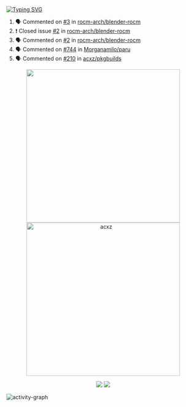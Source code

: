 [![Typing SVG](https://readme-typing-svg.herokuapp.com?size=16&color=AFFFA3&multiline=true&height=75&lines=contributing+to+robotics%2Faerospace%2Fml%2Fgpu+software;packaging+it+for+archlinux;ricer)](https://git.io/typing-svg)

<!--START_SECTION:activity-->
1. 🗣 Commented on [#3](https://github.com/rocm-arch/blender-rocm/issues/3) in [rocm-arch/blender-rocm](https://github.com/rocm-arch/blender-rocm)
2. ❗️ Closed issue [#2](https://github.com/rocm-arch/blender-rocm/issues/2) in [rocm-arch/blender-rocm](https://github.com/rocm-arch/blender-rocm)
3. 🗣 Commented on [#2](https://github.com/rocm-arch/blender-rocm/issues/2) in [rocm-arch/blender-rocm](https://github.com/rocm-arch/blender-rocm)
4. 🗣 Commented on [#744](https://github.com/Morganamilo/paru/issues/744) in [Morganamilo/paru](https://github.com/Morganamilo/paru)
5. 🗣 Commented on [#210](https://github.com/acxz/pkgbuilds/issues/210) in [acxz/pkgbuilds](https://github.com/acxz/pkgbuilds)
<!--END_SECTION:activity-->

<p align="center">
  <img width="400em" src=https://github-readme-stats.vercel.app/api?username=acxz&include_all_commits=true&show_icons=true />
  <img width="400em" src="https://github-readme-streak-stats.herokuapp.com/?user=acxz&" alt="acxz" />
</p>

<p align="center">
  <img src=https://github-readme-stats.vercel.app/api/top-langs/?username=acxz&layout=compact />
  <img src=https://github-profile-trophy.vercel.app/?username=acxz&row=2&column=4 />
</p>

![activity-graph](https://activity-graph.herokuapp.com/graph?username=acxz&theme=aqua)
